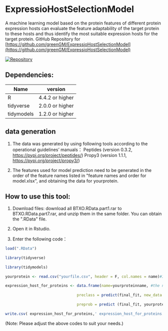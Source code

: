 # ExpressioHostSelectionModel
A machine learning model based on the protein features of different protein expression hosts can evaluate the feature adaptability of the target protein to these hosts and thus identify the most suitable expression hosts for the target protein.
GitHub Repository for [https://github.com/greenGM/ExpressioHostSelectionModel](https://github.com/greenGM/ExpressioHostSelectionModel)

[![Repository](https://img.shields.io/badge/View%20on-GitHub-blue.svg)](https://github.com/greenGM/ExpressioHostSelectionModel)

## Dependencies:
  |     Name      | version            |
  | ------------- | ------------------ |
  | R             | 4.4.2 or higher    |
  | tidyverse     | 2.0.0 or higher    |
  | tidymodels    | 1.2.0 or higher    |


## data generation 

1. The data was generated by using following tools according to the operational guidelines’ manuals：
         Peptides (version 0.3.2, https://pypi.org/project/peptides/) 
         Propy3 (version 1.1.1, https://pypi.org/project/propy3/)

2. The features used for model prediction need to be generated in the order of the feature names listed in "feature names and order for model.xlsx", and obtaining the data for yourprotein.
   

## How to use this tool:


1. Download files: download all BTXO.RData.part1.rar to BTXO.RData.part7.rar, and unzip them in the same folder. You can obtain the ".RData" file.

2. Open it in Rstudio.

3. Enter the following code：
   
```r
load(".RData")
  
library(tidyverse)
  
library(tidymodels)
  
yourprotein <- read.csv("yourfile.csv", header = F, col.names = name)#Import your data; better without column names, if your data has the right names, please set "header = T".
    
expression_host_for_proteins <- data.frame(name=yourproteinname, #the name of your protein, if you have.
   
                                preclass = predict(final_fit, new_data = yourprotein),#Give the candidate host name for your protein.
   
                                preprob = predict (final_fit, yourprotein, type = 'prob' )#Give the probabilities that your protein adapts to different hosts.
                                  
write.csv( expression_host_for_proteins,' expression_host_for_proteins.csv')
``` 
(Note: Please adjust the above codes to suit your needs.)
  

